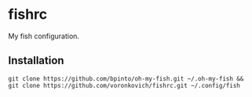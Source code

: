 fishrc
=====

My fish configuration.

## Installation

    git clone https://github.com/bpinto/oh-my-fish.git ~/.oh-my-fish && git clone https://github.com/voronkovich/fishrc.git ~/.config/fish
